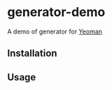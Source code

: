 # generator-demo

A demo of generator for [Yeoman](https://yeoman.io/)

## Installation


## Usage


